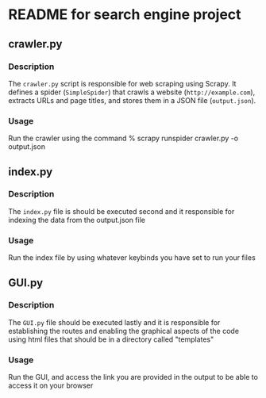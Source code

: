 # README for search engine project

## crawler.py

### Description
The `crawler.py` script is responsible for web scraping using Scrapy. It defines a spider (`SimpleSpider`) that crawls a website (`http://example.com`), extracts URLs and page titles, and stores them in a JSON file (`output.json`).

### Usage
Run the crawler using the command %  scrapy runspider crawler.py -o output.json

## index.py 

### Description
The `index.py` file is should be executed second and it responsible for indexing the data from the output.json file 

### Usage
Run the index file by using whatever keybinds you have set to run your files

## GUI.py 

### Description
The `GUI.py` file should be executed lastly and it is responsible for establishing the routes and enabling the graphical aspects of the code using html files that should be in a directory called "templates" 

### Usage
Run the GUI, and access the link you are provided in the output to be able to access it on your browser
